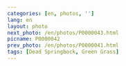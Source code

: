 ```yaml
---
categories: [en, photos, '']
lang: en
layout: photo
next_photo: /en/photos/P0000043.html
picname: P0000042
prev_photo: /en/photos/P0000041.html
tags: [Dead Springbock, Green Grass]
---
```

